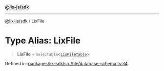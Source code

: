 [**@lix-js/sdk**](../README.md)

***

[@lix-js/sdk](../README.md) / LixFile

# Type Alias: LixFile

> **LixFile** = `Selectable`\<[`LixFileTable`](LixFileTable.md)\>

Defined in: [packages/lix-sdk/src/file/database-schema.ts:34](https://github.com/opral/monorepo/blob/95d464500b14a3c0aabc535935d800ebcc86d1ad/packages/lix-sdk/src/file/database-schema.ts#L34)
